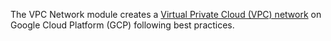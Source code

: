 The VPC Network module creates a [Virtual Private Cloud (VPC) network](https://cloud.google.com/vpc/docs/using-vpc) on
Google Cloud Platform (GCP) following best practices.